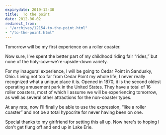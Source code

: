 ```yaml
---
expirydate: 2019-12-30
title:  To the point
date: 2012-06-02
redirect_from:
- "/archives/12154-to-the-point.html"
- "/to-the-point.html"
---
```



Tomorrow will be my first experience on a roller coaster.

Now sure, I've spent the better part of my childhood riding fair “rides,” but none of the holy-cow-we're-upside-down variety.

For my inaugural experience, I will be going to Cedar Point in Sandusky, Ohio. Living not too far from Cedar Point my whole life, I never really recognized what a unique place it is. Opened in 1870, it is the second oldest operating amusement park in the United States. They have a total of 16 roller coasters, most of which I assume we will be experiencing tomorrow, as well as several other attractions for the non-coaster types.

At any rate, now I'll finally be able to use the expression, “like a roller coaster” and not be a total hypocrite for never having been on one.

Special thanks to my girlfriend for setting this all up. Now here's to hoping I don't get flung off and end up in Lake Erie.
